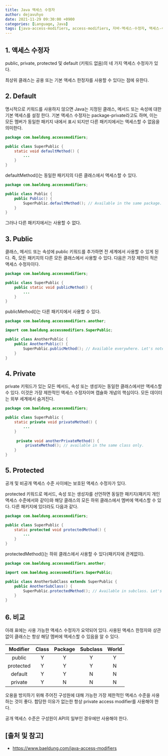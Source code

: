 ```yaml
---
title: Java 액세스 수정자
author: dejavuhyo
date: 2021-11-29 09:30:00 +0900
categories: [Language, Java]
tags: [java-access-modifiers, access-modifiers, 자바-액세스-수정자, 액세스-수정자]
---
```


## 1. 액세스 수정자
public, private, protected 및 default (키워드 없음)의 네 가지 액세스 수정자가 있다.

최상위 클래스는 공용 또는 기본 액세스 한정자를 사용할 수 있다는 점에 유한다.

## 2. Default
명시적으로 키워드를 사용하지 않으면 Java는 지정된 클래스, 메서드 또는 속성에 대한 기본 액세스를 설정 한다. 기본 액세스 수정자는 package-private라고도 하며, 이는 모든 멤버가 동일한 패키지 내에서 표시 되지만 다른 패키지에서는 액세스할 수 없음을 의미한다.

```java
package com.baeldung.accessmodifiers;

public class SuperPublic {
    static void defaultMethod() {
        ...
    }
}
```

defaultMethod()는 동일한 패키지의 다른 클래스에서 액세스할 수 있다.

```java
package com.baeldung.accessmodifiers;

public class Public {
    public Public() {
        SuperPublic.defaultMethod(); // Available in the same package.
    }
}
```

그러나 다른 패키지에서는 사용할 수 없다.

## 3. Public
클래스, 메서드 또는 속성에 public 키워드를 추가하면 전 세계에서 사용할 수 있게 된다. 즉, 모든 패키지의 다른 모든 클래스에서 사용할 수 있다. 다음은 가장 제한이 적은 액세스 수정자이다.

```java
package com.baeldung.accessmodifiers;

public class SuperPublic {
    public static void publicMethod() {
        ...
    }
}
```

publicMethod()는 다른 패키지에서 사용할 수 있다.

```java
package com.baeldung.accessmodifiers.another;

import com.baeldung.accessmodifiers.SuperPublic;

public class AnotherPublic {
    public AnotherPublic() {
        SuperPublic.publicMethod(); // Available everywhere. Let's note different package.
    }
}
```

## 4. Private
private 키워드가 있는 모든 메서드, 속성 또는 생성자는 동일한 클래스에서만 액세스할 수 있다. 이것은 가장 제한적인 액세스 수정자이며 캡슐화 개념의 핵심이다. 모든 데이터는 외부 세계에서 숨겨진다.

```java
package com.baeldung.accessmodifiers;

public class SuperPublic {
    static private void privateMethod() {
        ...
    }
    
     private void anotherPrivateMethod() {
         privateMethod(); // available in the same class only.
    }
}
```

## 5. Protected
공개 및 비공개 액세스 수준 사이에는 보호된 액세스 수정자가 있다.

protected 키워드로 메서드, 속성 또는 생성자를 선언하면 동일한 패키지(패키지 개인 액세스 수준에서와 같이)와 해당 클래스의 모든 하위 클래스에서 멤버에 액세스할 수 있다. 다른 패키지에 있더라도 다음과 같다.

```java
package com.baeldung.accessmodifiers;

public class SuperPublic {
    static protected void protectedMethod() {
        ...
    }
}
```

protectedMethod()는 하위 클래스에서 사용할 수 있다(패키지에 관계없이).

```java
package com.baeldung.accessmodifiers.another;

import com.baeldung.accessmodifiers.SuperPublic;

public class AnotherSubClass extends SuperPublic {
    public AnotherSubClass() {
        SuperPublic.protectedMethod(); // Available in subclass. Let's note different package.
    }
}
```

## 6. 비교
아래 표에는 사용 가능한 액세스 수정자가 요약되어 있다. 사용된 액세스 한정자와 상관없이 클래스는 항상 해당 멤버에 액세스할 수 있음을 알 수 있다.

| Modifier | Class | Package | Subclass | World |
|:---:|:---:|:---:|:---:|:---:|
| public | Y | Y | Y | Y |
| protected | Y | Y | Y | N |
| default | Y | Y | N | N |
| private | Y | N | N | N |

오용을 방지하기 위해 주어진 구성원에 대해 가능한 가장 제한적인 액세스 수준을 사용하는 것이 좋다. 합당한 이유가 없는한 항상 private access modifier를 사용해야 한다.

공개 액세스 수준은 구성원이 API의 일부인 경우에만 사용해야 한다.

## [출처 및 참고]
* <https://www.baeldung.com/java-access-modifiers>
